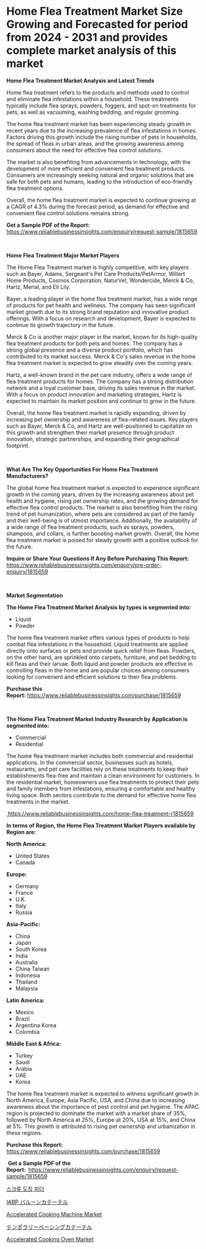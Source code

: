 <p><h1>Home Flea Treatment Market Size Growing and Forecasted for period from 2024 - 2031 and provides complete market analysis of this market</h1></p><p><strong>Home Flea Treatment Market Analysis and Latest Trends</strong></p>
<p><p>Home flea treatment refers to the products and methods used to control and eliminate flea infestations within a household. These treatments typically include flea sprays, powders, foggers, and spot-on treatments for pets, as well as vacuuming, washing bedding, and regular grooming.</p><p>The home flea treatment market has been experiencing steady growth in recent years due to the increasing prevalence of flea infestations in homes. Factors driving this growth include the rising number of pets in households, the spread of fleas in urban areas, and the growing awareness among consumers about the need for effective flea control solutions.</p><p>The market is also benefiting from advancements in technology, with the development of more efficient and convenient flea treatment products. Consumers are increasingly seeking natural and organic solutions that are safe for both pets and humans, leading to the introduction of eco-friendly flea treatment options.</p><p>Overall, the home flea treatment market is expected to continue growing at a CAGR of 4.3% during the forecast period, as demand for effective and convenient flea control solutions remains strong.</p></p>
<p><strong>Get a Sample PDF of the Report:&nbsp;</strong> <a href="https://www.reliablebusinessinsights.com/enquiry/request-sample/1815659">https://www.reliablebusinessinsights.com/enquiry/request-sample/1815659</a></p>
<p>&nbsp;</p>
<p><strong>Home Flea Treatment Major Market Players</strong></p>
<p><p>The Home Flea Treatment market is highly competitive, with key players such as Bayer, Adams, Sergeant's Pet Care Products/PetArmor, Willert Home Products, Cosmos Corporation, NaturVet, Wondercide, Merck & Co, Hartz, Merial, and Eli Lily. </p><p>Bayer, a leading player in the home flea treatment market, has a wide range of products for pet health and wellness. The company has seen significant market growth due to its strong brand reputation and innovative product offerings. With a focus on research and development, Bayer is expected to continue its growth trajectory in the future.</p><p>Merck & Co is another major player in the market, known for its high-quality flea treatment products for both pets and homes. The company has a strong global presence and a diverse product portfolio, which has contributed to its market success. Merck & Co's sales revenue in the home flea treatment market is expected to grow steadily over the coming years.</p><p>Hartz, a well-known brand in the pet care industry, offers a wide range of flea treatment products for homes. The company has a strong distribution network and a loyal customer base, driving its sales revenue in the market. With a focus on product innovation and marketing strategies, Hartz is expected to maintain its market position and continue to grow in the future.</p><p>Overall, the home flea treatment market is rapidly expanding, driven by increasing pet ownership and awareness of flea-related issues. Key players such as Bayer, Merck & Co, and Hartz are well-positioned to capitalize on this growth and strengthen their market presence through product innovation, strategic partnerships, and expanding their geographical footprint.</p></p>
<p>&nbsp;</p>
<p><strong>What Are The Key Opportunities For Home Flea Treatment Manufacturers?</strong></p>
<p><p>The global home flea treatment market is expected to experience significant growth in the coming years, driven by the increasing awareness about pet health and hygiene, rising pet ownership rates, and the growing demand for effective flea control products. The market is also benefiting from the rising trend of pet humanization, where pets are considered as part of the family and their well-being is of utmost importance. Additionally, the availability of a wide range of flea treatment products, such as sprays, powders, shampoos, and collars, is further boosting market growth. Overall, the home flea treatment market is poised for steady growth with a positive outlook for the future.</p></p>
<p><strong>Inquire or Share Your Questions If Any Before Purchasing This Report:</strong> <a href="https://www.reliablebusinessinsights.com/enquiry/pre-order-enquiry/1815659">https://www.reliablebusinessinsights.com/enquiry/pre-order-enquiry/1815659</a></p>
<p>&nbsp;</p>
<p><strong>Market Segmentation</strong></p>
<p><strong>The Home Flea Treatment Market Analysis by types is segmented into:</strong></p>
<p><ul><li>Liquid</li><li>Powder</li></ul></p>
<p><p>The home flea treatment market offers various types of products to help combat flea infestations in the household. Liquid treatments are applied directly onto surfaces or pets and provide quick relief from fleas. Powders, on the other hand, are sprinkled onto carpets, furniture, and pet bedding to kill fleas and their larvae. Both liquid and powder products are effective in controlling fleas in the home and are popular choices among consumers looking for convenient and efficient solutions to their flea problems.</p></p>
<p><strong>Purchase this Report:&nbsp;</strong><a href="https://www.reliablebusinessinsights.com/purchase/1815659">https://www.reliablebusinessinsights.com/purchase/1815659</a></p>
<p>&nbsp;</p>
<p><strong>The Home Flea Treatment Market Industry Research by Application is segmented into:</strong></p>
<p><ul><li>Commercial</li><li>Residential</li></ul></p>
<p><p>The home flea treatment market includes both commercial and residential applications. In the commercial sector, businesses such as hotels, restaurants, and pet care facilities rely on these treatments to keep their establishments flea-free and maintain a clean environment for customers. In the residential market, homeowners use flea treatments to protect their pets and family members from infestations, ensuring a comfortable and healthy living space. Both sectors contribute to the demand for effective home flea treatments in the market.</p></p>
<p><a href="https://www.reliablebusinessinsights.com/home-flea-treatment-r1815659">&nbsp;https://www.reliablebusinessinsights.com/home-flea-treatment-r1815659</a></p>
<p><strong>In terms of Region, the Home Flea Treatment Market Players available by Region are:</strong></p>
<p>
    <p> <strong> North America: </strong>
        <ul>
            <li>United States</li>
            <li>Canada</li>
        </ul>
        </p> 
    <p> <strong> Europe: </strong>
        <ul>
            <li>Germany</li>
            <li>France</li>
            <li>U.K.</li>
            <li>Italy</li>
            <li>Russia</li>
        </ul>
        </p> 
    <p> <strong> Asia-Pacific: </strong>
        <ul>
            <li>China</li>
            <li>Japan</li>
            <li>South Korea</li>
            <li>India</li>
            <li>Australia</li>
            <li>China Taiwan</li>
            <li>Indonesia</li>
            <li>Thailand</li>
            <li>Malaysia</li>
        </ul>
        </p> 
    <p> <strong> Latin America: </strong>
        <ul>
            <li>Mexico</li>
            <li>Brazil</li>
            <li>Argentina Korea</li>
            <li>Colombia</li>
        </ul>
        </p> 
    <p> <strong> Middle East & Africa: </strong>
        <ul>
            <li>Turkey</li>
            <li>Saudi</li>
            <li>Arabia</li>
            <li>UAE</li>
            <li>Korea</li>
        </ul>
    </p>
    </p>
<p><p>The home flea treatment market is expected to witness significant growth in North America, Europe, Asia Pacific, USA, and China due to increasing awareness about the importance of pest control and pet hygiene. The APAC region is projected to dominate the market with a market share of 35%, followed by North America at 25%, Europe at 20%, USA at 15%, and China at 5%. This growth is attributed to rising pet ownership and urbanization in these regions.</p></p>
<p><strong>Purchase this Report: </strong><a href="https://www.reliablebusinessinsights.com/purchase/1815659">https://www.reliablebusinessinsights.com/purchase/1815659</a></p>
<p>&nbsp;<strong>Get a Sample PDF of the Report:&nbsp;&nbsp;</strong><a href="https://www.reliablebusinessinsights.com/enquiry/request-sample/1815659">https://www.reliablebusinessinsights.com/enquiry/request-sample/1815659</a></p>
<p><strong></strong></p>
<p><p><a href="https://github.com/sougarounis/Market-Research-Report-List-4/blob/main/8025890149616.md">스크류 도징 피더</a></p><p><a href="https://github.com/CieloStamm/Market-Research-Report-List-1/blob/main/2620889141780.md">IABP バルーンカテーテル</a></p><p><a href="https://github.com/zolotuy145/Market-Research-Report-List-1/blob/main/accelerated-cooking-machine-market.md">Accelerated Cooking Machine Market</a></p><p><a href="https://github.com/nemesis2824/Market-Research-Report-List-2/blob/main/5728374141779.md">テンポラリーペーシングカテーテル</a></p><p><a href="https://github.com/nafisalvee228/Market-Research-Report-List-1/blob/main/accelerated-cooking-oven-market.md">Accelerated Cooking Oven Market</a></p></p>